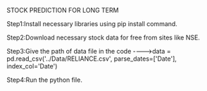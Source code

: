 STOCK PREDICTION FOR LONG TERM

Step1:Install necessary libraries using pip install command.

Step2:Download necessary stock data for free from sites like NSE.

Step3:Give the path of data file in the code ---->data = pd.read_csv('../Data/RELIANCE.csv', parse_dates=['Date'], index_col='Date')

Step4:Run the python file.

